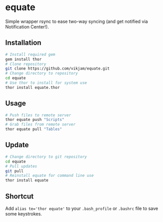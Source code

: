 # equate
Simple wrapper rsync to ease two-way syncing (and get notified via Notification Center!).

## Installation

```Bash
# Install required gem
gem install thor
# Clone repository
git clone https://github.com/vikjam/equate.git
# Change directory to repository
cd equate
# Use thor to install for system use
thor install equate.thor
```

## Usage
```Bash
# Push files to remote server
thor equate push "Scripts"
# Grab files from remote server
thor equate pull "Tables"
```

## Update
```Bash
# Change directory to git repository
cd equate
# Pull updates
git pull
# Reinstall equate for command line use
thor install equate
```

## Shortcut
Add ``alias te='thor equate'`` to your ``.bash_profile`` or ``.bashrc`` file to save some keystrokes.
